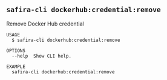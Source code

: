 <!-- order:10 -->
<!-- PLEASE! Don't edit this file, auto generated! -->

## `safira-cli dockerhub:credential:remove`

Remove Docker Hub credential

```
USAGE
  $ safira-cli dockerhub:credential:remove

OPTIONS
  --help  Show CLI help.

EXAMPLE
  safira-cli dockerhub:credential:remove
```
